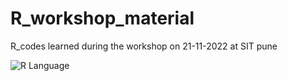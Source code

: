 # R_workshop_material
R_codes learned during the workshop on 21-11-2022 at SIT pune


![R Language](https://images.techhive.com/images/article/2017/01/r_programming_language_abstract_programming_background_thinkstock_3x2_1200x800-100703503-large.jpg?auto=webp&quality=85,70)
